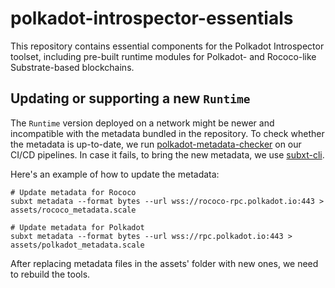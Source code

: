# polkadot-introspector-essentials

This repository contains essential components for the Polkadot Introspector toolset, including pre-built runtime modules for Polkadot- and Rococo-like Substrate-based blockchains.

## Updating or supporting a new `Runtime`

The `Runtime` version deployed on a network might be newer and incompatible with the metadata bundled in the repository. To check whether the metadata is up-to-date, we run [polkadot-metadata-checker](../metadata-checker/README.md) on our CI/CD pipelines. In case it fails, to bring the new metadata, we use [subxt-cli](https://github.com/paritytech/subxt/#downloading-metadata-from-a-substrate-node).

Here's an example of how to update the metadata:

```
# Update metadata for Rococo
subxt metadata --format bytes --url wss://rococo-rpc.polkadot.io:443 > assets/rococo_metadata.scale

# Update metadata for Polkadot
subxt metadata --format bytes --url wss://rpc.polkadot.io:443 > assets/polkadot_metadata.scale
```

After replacing metadata files in the assets' folder with new ones, we need to rebuild the tools.
